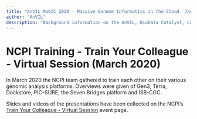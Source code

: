 ```yaml
---
title: "AnVIL MaGIC 2020 - Massive Genome Informatics in the Cloud  Jamboree"
author: "AnVIL"
description: "Background information on the AnVIL, BioData Catalyst, Cancer Research Data Commons, and Gabriella Miller Kids First Platforms involved in the NIH Cloud Platforms Interoperability (NCPI)."
---
```


# NCPI Training - Train Your Colleague - Virtual Session (March 2020)

In March 2020 the NCPI team gathered to train each other on their various genomic analysis platforms.  Overviews  were given of Gen3, Terra, Dockstore, PIC-SURE, the Seven Bridges platform and ISB-CGC.

Slides and videos of the presentations have been collected on the NCPI’s [Train Your Colleague - Virtual Session](/ncpi/training/2020-03-17-train-your-colleague) event page.
